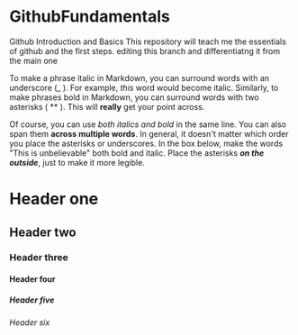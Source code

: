 # GithubFundamentals
Github Introduction and Basics
This repository will teach me the essentials of github and the first steps.
editing this branch and differentiatng it from the main one

To make a phrase italic in Markdown, you can surround words with an underscore (_ ). For example, _this_ word would become italic.
Similarly, to make phrases bold in Markdown, you can surround words with two asterisks ( ** ). This will **really** get your point across.

Of course, you can use _both italics and bold_ in the same line. You can also span them **across multiple words**.
In general, it doesn't matter which order you place the asterisks or underscores. In the box below, make the words "This is unbelievable" both bold and italic. Place the asterisks **_on the outside_**, just to make it more legible.

# Header one
## Header two
### Header three
#### Header four
##### Header five
###### Header six
